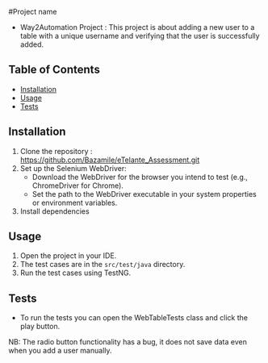 #Project name
- Way2Automation Project : This project is about adding a new user to a table with a unique username and verifying that the user is successfully added.
## Table of Contents
- [Installation](#installation)
- [Usage](#usage)
- [Tests](#tests)
## Installation
1.	Clone the repository :  https://github.com/Bazamile/eTelante_Assessment.git
2. Set up the Selenium WebDriver:
    - Download the WebDriver for the browser you intend to test (e.g., ChromeDriver for Chrome).
    - Set the path to the WebDriver executable in your system properties or environment variables.
3. Install dependencies
## Usage
1. Open the project in your IDE.
2. The test cases are in the `src/test/java` directory.
3. Run the test cases using TestNG.
## Tests
- To run the tests you can open the WebTableTests class and click the play button.

NB: The radio button functionality has a bug, it does not save data even when you add a user manually.